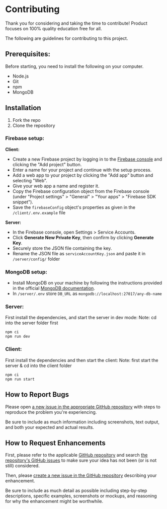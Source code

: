 # Contributing

Thank you for considering and taking the time to contribute! Product focuses on 100% quality education free for all.

The following are guidelines for contributing to this project.

## Prerequisites:
Before starting, you need to install the following on your computer.
- Node.js
- Git
- npm
- MongoDB


## Installation

1. Fork the repo
2. Clone the repository

### Firebase setup:
**Client:**
- Create a new Firebase project by logging in to the [Firebase console](https://console.firebase.google.com/) and clicking the "Add project" button.
- Enter a name for your project and continue with the setup process.
- Add a web app to your project by clicking the "Add app" button and selecting "Web".
- Give your web app a name and register it.
- Copy the Firebase configuration object from the Firebase console (under "Project settings" > "General" > "Your apps" > "Firebase SDK snippet").
- Save the `firebaseConfig` object's properties as given in the `/client/.env.example` file

**Server:**
- In the Firebase console, open Settings > Service Accounts.
- Click **Generate New Private Key**, then confirm by clicking **Generate Key**.
- Securely store the JSON file containing the key.
- Rename the JSON file as `serviceAccountKey.json` and paste it in `/server/config/` folder

### MongoDB setup:
- Install MongoDB on your machine by following the instructions provided in the official [MongoDB documentation](https://docs.mongodb.com/manual/installation/).
- In `/server/.env` store `DB_URL` as `mongodb://localhost:27017/any-db-name`

### Server:
First install the dependencies, and start the server in dev mode:
Note: cd into the server folder first
```
npm ci
npm run dev

```

### Client:
First install the dependencies and then start the client:
Note: first start the server & cd into the client folder
```
npm ci
npm run start
```


## How to Report Bugs

Please open [a new issue in the appropriate GitHub repository][new-issue] with steps to reproduce the problem you're experiencing.

Be sure to include as much information including screenshots, text output, and both your expected and actual results.

## How to Request Enhancements

First, please refer to the applicable [GitHub repository][github-repo] and search [the repository's GitHub issues][issues-list] to make sure your idea has not been (or is not still) considered.

Then, please [create a new issue in the GitHub repository][new-issue] describing your enhancement.

Be sure to include as much detail as possible including step-by-step descriptions, specific examples, screenshots or mockups, and reasoning for why the enhancement might be worthwhile.

[new-issue]: https://github.com/siddhigate/roadmap-runner/issues/new/choose
[github-repo]: https://github.com/siddhigate/roadmap-runner/
[issues-list]: https://github.com/siddhigate/roadmap-runner/issues
